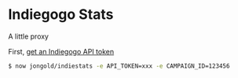 # Indiegogo Stats

A little proxy

First, [get an Indiegogo API token](http://developer.indiegogo.com/)

```bash
$ now jongold/indiestats -e API_TOKEN=xxx -e CAMPAIGN_ID=123456
```
